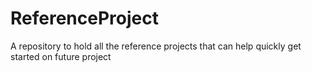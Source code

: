 # ReferenceProject
A repository to hold all the reference projects that can help quickly get started on future project
